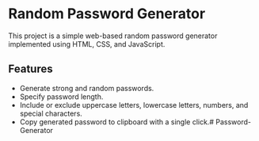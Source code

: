 # Random Password Generator

This project is a simple web-based random password generator implemented using HTML, CSS, and JavaScript.

## Features

- Generate strong and random passwords.
- Specify password length.
- Include or exclude uppercase letters, lowercase letters, numbers, and special characters.
- Copy generated password to clipboard with a single click.# Password-Generator

  
